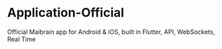 # Application-Official
Official Maibrain app for Android &amp; iOS, built in Flutter, API, WebSockets, Real Time
